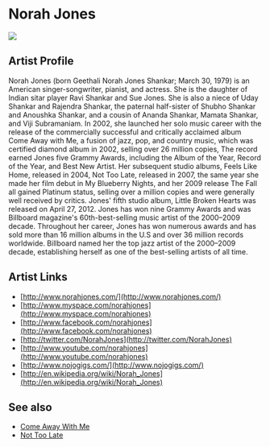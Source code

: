 # Norah Jones

![](../../asssets/artists/Norah_Jones.png)

## Artist Profile

Norah Jones (born Geethali Norah Jones Shankar; March 30, 1979) is an American singer-songwriter, pianist, and actress. She is the daughter of Indian sitar player Ravi Shankar and Sue Jones. She is also a niece of Uday Shankar and Rajendra Shankar, the paternal half-sister of Shubho Shankar and Anoushka Shankar, and a cousin of Ananda Shankar, Mamata Shankar, and Viji Subramaniam.
In 2002, she launched her solo music career with the release of the commercially successful and critically acclaimed album Come Away with Me, a fusion of jazz, pop, and country music, which was certified diamond album in 2002, selling over 26 million copies, The record earned Jones five Grammy Awards, including the Album of the Year, Record of the Year, and Best New Artist. Her subsequent studio albums, Feels Like Home, released in 2004, Not Too Late, released in 2007, the same year she made her film debut in My Blueberry Nights, and her 2009 release The Fall all gained Platinum status, selling over a million copies and were generally well received by critics. Jones' fifth studio album, Little Broken Hearts was released on April 27, 2012.
Jones has won nine Grammy Awards and was Billboard magazine's 60th-best-selling music artist of the 2000–2009 decade. Throughout her career, Jones has won numerous awards and has sold more than 16 million albums in the U.S and over 36 million records worldwide. Billboard named her the top jazz artist of the 2000–2009 decade, establishing herself as one of the best-selling artists of all time.

## Artist Links

- [http://www.norahjones.com/](http://www.norahjones.com/)
- [http://www.myspace.com/norahjones](http://www.myspace.com/norahjones)
- [http://www.facebook.com/norahjones](http://www.facebook.com/norahjones)
- [http://twitter.com/NorahJones](http://twitter.com/NorahJones)
- [http://www.youtube.com/norahjones](http://www.youtube.com/norahjones)
- [http://www.nojogigs.com/](http://www.nojogigs.com/)
- [http://en.wikipedia.org/wiki/Norah_Jones](http://en.wikipedia.org/wiki/Norah_Jones)


## See also

- [Come Away With Me](Norah_Jones-Come_Away_With_Me.md)
- [Not Too Late](Norah_Jones-Not_Too_Late.md)
